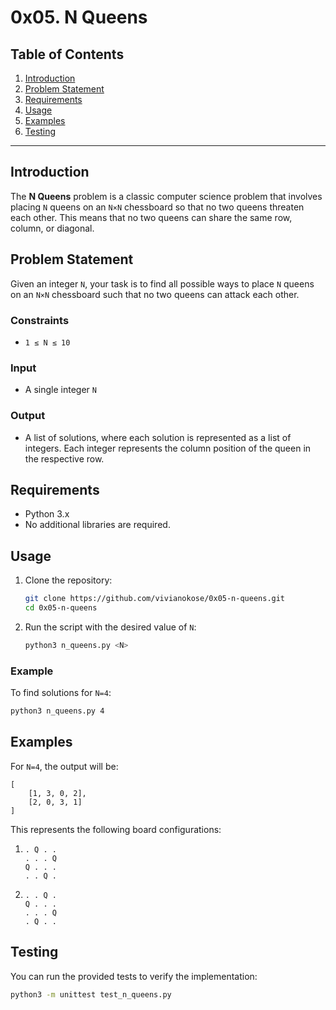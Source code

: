 # 0x05. N Queens

## Table of Contents
1. [Introduction](#introduction)
2. [Problem Statement](#problem-statement)
3. [Requirements](#requirements)
4. [Usage](#usage)
5. [Examples](#examples)
6. [Testing](#testing)
----
## Introduction
The **N Queens** problem is a classic computer science problem that involves placing `N` queens on an `N×N` chessboard so that no two queens threaten each other. This means that no two queens can share the same row, column, or diagonal.

## Problem Statement
Given an integer `N`, your task is to find all possible ways to place `N` queens on an `N×N` chessboard such that no two queens can attack each other.

### Constraints
- `1 ≤ N ≤ 10`

### Input
- A single integer `N`

### Output
- A list of solutions, where each solution is represented as a list of integers. Each integer represents the column position of the queen in the respective row.

## Requirements
- Python 3.x
- No additional libraries are required.

## Usage
1. Clone the repository:
    ```sh
    git clone https://github.com/vivianokose/0x05-n-queens.git
    cd 0x05-n-queens
    ```

2. Run the script with the desired value of `N`:
    ```sh
    python3 n_queens.py <N>
    ```

### Example
To find solutions for `N=4`:
```sh
python3 n_queens.py 4
```

## Examples
For `N=4`, the output will be:
```
[
    [1, 3, 0, 2],
    [2, 0, 3, 1]
]
```

This represents the following board configurations:

1. 
    ```
    . Q . .
    . . . Q
    Q . . .
    . . Q .
    ```

2. 
    ```
    . . Q .
    Q . . .
    . . . Q
    . Q . .
    ```

## Testing
You can run the provided tests to verify the implementation:
```sh
python3 -m unittest test_n_queens.py
